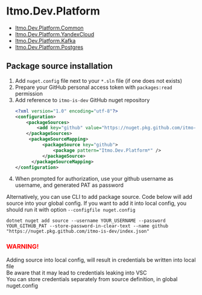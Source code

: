 # Itmo.Dev.Platform

- [Itmo.Dev.Platform.Common](src/Itmo.Dev.Platform.Common/README.md)
- [Itmo.Dev.Platform.YandexCloud](src/Itmo.Dev.Platform.YandexCloud/README.md)
- [Itmo.Dev.Platform.Kafka](src/Itmo.Dev.Platform.Kafka/README.md)
- [Itmo.Dev.Platform.Postgres](src/Itmo.Dev.Platform.Postgres/README.md)

## Package source installation

1. Add `nuget.config` file next to your `*.sln` file (if one does not exists)
2. Prepare your GitHub personal access token with `packages:read` permission
3. Add reference to `itmo-is-dev` GitHub nuget repository
    ```xml
    <?xml version="1.0" encoding="utf-8"?>
    <configuration>
        <packageSources>
            <add key="github" value="https://nuget.pkg.github.com/itmo-is-dev/index.json"/>
        </packageSources>
         <packageSourceMapping>
              <packageSource key="github">
                  <package pattern="Itmo.Dev.Platform*" />
              </packageSource>
          </packageSourceMapping>
    </configuration>
    ```
4. When prompted for authorization, use your github username as username, and generated PAT as password

Alternatively, you can use CLI to add package source. Code below will add source into your global config.
If you want to add it into local config, you should run it with option `--configfile nuget.config`

```shell
dotnet nuget add source --username YOUR_USERNAME --password YOUR_GITHUB_PAT --store-password-in-clear-text --name github "https://nuget.pkg.github.com/itmo-is-dev/index.json"
```

### <p style="color: red">WARNING! </p>

Adding source into local config, will result in credentials be written into local file \
Be aware that it may lead to credentials leaking into VSC \
You can store credentials separately from source definition, in global nuget.config